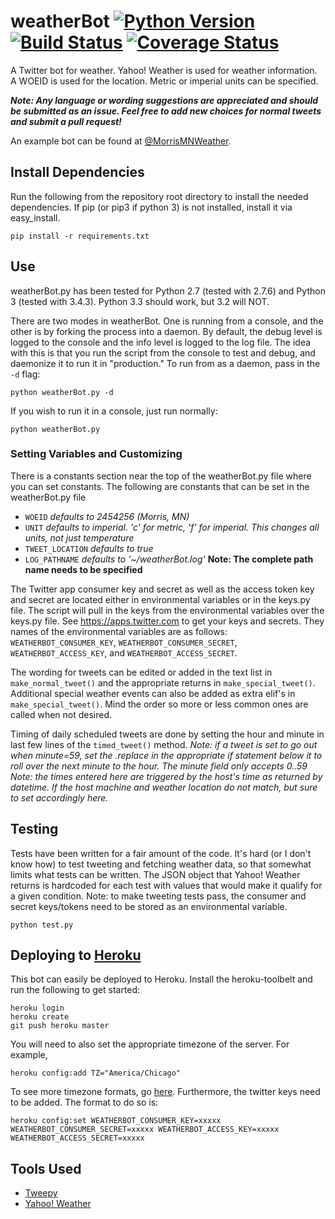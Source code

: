 # weatherBot [![Python Version](https://img.shields.io/badge/python-2.7%2C%203.3%2C%203.4-blue.svg)](https://www.python.org) [![Build Status](https://travis-ci.org/bman4789/weatherBot.svg?branch=master)](https://travis-ci.org/bman4789/weatherBot) [![Coverage Status](https://coveralls.io/repos/bman4789/weatherBot/badge.svg?branch=master)](https://coveralls.io/r/bman4789/weatherBot?branch=master)
A Twitter bot for weather. Yahoo! Weather is used for weather information. A WOEID is used for the location. Metric or imperial units can be specified.

_**Note: Any language or wording suggestions are appreciated and should be submitted as an issue. Feel free to add new choices for normal tweets and submit a pull request!**_

An example bot can be found at [@MorrisMNWeather](https://twitter.com/MorrisMNWeather).

## Install Dependencies
Run the following from the repository root directory to install the needed dependencies. If pip (or pip3 if python 3) is not installed, install it via easy_install.
```shell
pip install -r requirements.txt
```

## Use
weatherBot.py has been tested for Python 2.7 (tested with 2.7.6) and Python 3 (tested with 3.4.3). Python 3.3 should work, but 3.2 will NOT.

There are two modes in weatherBot. One is running from a console, and the other is by forking the process into a daemon. By default, the debug level is logged to the console and the info level is logged to the log file. The idea with this is that you run the script from the console to test and debug, and daemonize it to run it in "production." To run from as a daemon, pass in the `-d` flag:
```shell
python weatherBot.py -d
```
If you wish to run it in a console, just run normally:
```shell
python weatherBot.py
```

### Setting Variables and Customizing
There is a constants section near the top of the weatherBot.py file where you can set constants. The following are constants that can be set in the weatherBot.py file
* `WOEID` *defaults to 2454256 (Morris, MN)*
* `UNIT` *defaults to imperial. 'c' for metric, 'f' for imperial. This changes all units, not just temperature*
* `TWEET_LOCATION` *defaults to true*
* `LOG_PATHNAME` *defaults to '~/weatherBot.log'* **Note: The complete path name needs to be specified**


The Twitter app consumer key and secret as well as the access token key and secret are located either in environmental variables or in the keys.py file. The script will pull in the keys from the environmental variables over the keys.py file. See https://apps.twitter.com to get your keys and secrets.
They names of the environmental variables are as follows: `WEATHERBOT_CONSUMER_KEY`, `WEATHERBOT_CONSUMER_SECRET`, `WEATHERBOT_ACCESS_KEY`, and `WEATHERBOT_ACCESS_SECRET`.

The wording for tweets can be edited or added in the text list in `make_normal_tweet()` and the appropriate returns in `make_special_tweet()`. Additional special weather events can also be added as extra elif's in `make_special_tweet()`. Mind the order so more or less common ones are called when not desired.

Timing of daily scheduled tweets are done by setting the hour and minute in last few lines of the `timed_tweet()` method.
*Note: if a tweet is set to go out when minute=59, set the .replace in the appropriate if statement below it to roll over the next minute to the hour. The minute field only accepts 0..59*
*Note: the times entered here are triggered by the host's time as returned by datetime. If the host machine and weather location do not match, but sure to set accordingly here.*

## Testing
Tests have been written for a fair amount of the code. It's hard (or I don't know how) to test tweeting and fetching weather data, so that somewhat limits what tests can be written. The JSON object that Yahoo! Weather returns is hardcoded for each test with values that would make it qualify for a given condition. Note: to make tweeting tests pass, the consumer and secret keys/tokens need to be stored as an environmental variable.
```shell
python test.py
```

## Deploying to [Heroku](https://www.heroku.com/)
This bot can easily be deployed to Heroku. Install the heroku-toolbelt and run the following to get started:
```shell
heroku login
heroku create
git push heroku master
```
You will need to also set the appropriate timezone of the server. For example,
```shell
heroku config:add TZ="America/Chicago"
```
To see  more timezone formats, go [here](http://en.wikipedia.org/wiki/List_of_tz_database_time_zones).
Furthermore, the twitter keys need to be added. The format to do so is:
```shell
heroku config:set WEATHERBOT_CONSUMER_KEY=xxxxx WEATHERBOT_CONSUMER_SECRET=xxxxx WEATHERBOT_ACCESS_KEY=xxxxx WEATHERBOT_ACCESS_SECRET=xxxxx
```

## Tools Used
* [Tweepy](https://github.com/tweepy/tweepy)
* [Yahoo! Weather](https://developer.yahoo.com/weather/)
